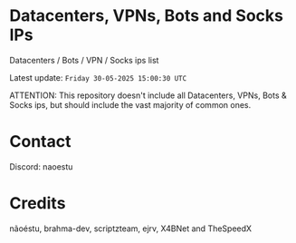 # Datacenters, VPNs, Bots and Socks IPs
 
Datacenters / Bots / VPN / Socks ips list

Latest update: `Friday 30-05-2025 15:00:30 UTC` 

ATTENTION: This repository doesn't include all Datacenters, VPNs, Bots & Socks ips, 
but should include the vast majority of common ones.

# Contact
Discord: naoestu

# Credits
nãoéstu, brahma-dev, scriptzteam, ejrv, X4BNet and TheSpeedX
